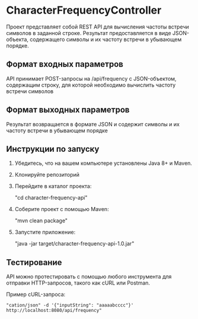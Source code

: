 # CharacterFrequencyController

Проект представляет собой REST API для вычисления частоты встречи символов в заданной строке.
Результат предоставляется в виде JSON-объекта, содержащего символы и их частоту встречи в убывающем порядке.

## Формат входных параметров
API принимает POST-запросы на /api/frequency с JSON-объектом, содержащим строку, для которой необходимо вычислить частоту встречи символов
## Формат выходных параметров
Результат возвращается в формате JSON и содержит символы и их частоту встречи в убывающем порядке

## Инструкции по запуску

1. Убедитесь, что на вашем компьютере установлены Java 8+ и Maven.

2. Клонируйте репозиторий 

3. Перейдите в каталог проекта:

   "cd character-frequency-api"

4. Соберите проект с помощью Maven:

    "mvn clean package"

5. Запустите приложение:
    
    "java -jar target/character-frequency-api-1.0.jar"

## Тестирование
API можно протестировать с помощью любого инструмента для отправки HTTP-запросов, такого как cURL или Postman.

Пример cURL-запроса:

    "cation/json" -d '{"inputString": "aaaaabcccc"}' http://localhost:8080/api/frequency"